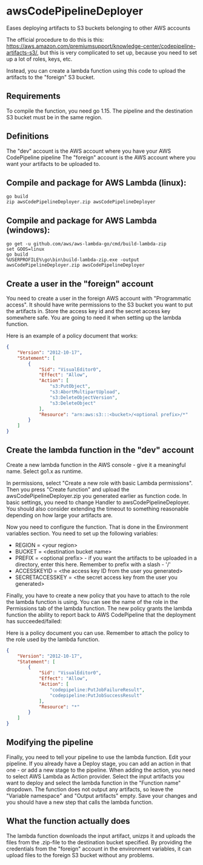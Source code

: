# awsCodePipelineDeployer
Eases deploying artifacts to S3 buckets belonging to other AWS accounts

The official procedure to do this is this: https://aws.amazon.com/premiumsupport/knowledge-center/codepipeline-artifacts-s3/, but this is very complicated to set up, because you need to set up a lot of roles, keys, etc.

Instead, you can create a lambda function using this code to upload the artifacts to the "foreign" S3 bucket.

## Requirements
To compile the function, you need go 1.15.
The pipeline and the destination S3 bucket must be in the same region.

## Definitions
The "dev" account is the AWS account where you have your AWS CodePipeline pipeline
The "foreign" account is the AWS account where you want your artifacts to be uploaded to.

## Compile and package for AWS Lambda (linux):
```
go build
zip awsCodePipelineDeployer.zip awsCodePipelineDeployer
```

## Compile and package for AWS Lambda (windows):
```
go get -u github.com/aws/aws-lambda-go/cmd/build-lambda-zip
set GOOS=linux
go build
%USERPROFILE%\go\bin\build-lambda-zip.exe -output awsCodePipelineDeployer.zip awsCodePipelineDeployer
```

## Create a user in the "foreign" account
You need to create a user in the foreign AWS account with "Programmatic access". It should have write permissions to the S3 bucket you want to put the artifacts in. Store the access key id and the secret access key somewhere safe. You are going to need it when setting up the lambda function.

Here is an example of a policy document that works:
```json
{
    "Version": "2012-10-17",
    "Statement": [
        {
            "Sid": "VisualEditor0",
            "Effect": "Allow",
            "Action": [
                "s3:PutObject",
                "s3:AbortMultipartUpload",
                "s3:DeleteObjectVersion",
                "s3:DeleteObject"
            ],
            "Resource": "arn:aws:s3:::<bucket>/<optional prefix>/*"
        }
    ]
}
```

## Create the lambda function in the "dev" account
Create a new lambda function in the AWS console - give it a meaningful name. Select go1.x as runtime.

In permissions, select "Create a new role with basic Lambda permissions". Then you press "Create function" and upload the awsCodePipelineDeployer.zip you generated earlier as function code. In basic settings, you need to change Handler to awsCodePipelineDeployer. You should also consider extending the timeout to something reasonable depending on how large your artifacts are.

Now you need to configure the function. That is done in the Environment variables section. You need to set up the following variables:
- REGION = &lt;your region&gt;
- BUCKET = &lt;destination bucket name&gt;
- PREFIX = &lt;optional prefix&gt; - if you want the artifacts to be uploaded in a directory, enter this here. Remember to prefix with a slash - '/'
- ACCESSKEYID = &lt;the access key ID from the user you generated&gt;
- SECRETACCESSKEY = &lt;the secret access key from the user you generated&gt;

Finally, you have to create a new policy that you have to attach to the role the lambda function is using. You can see the name of the role in the Permissions tab of the lambda function. The new policy grants the lambda function the ability to report back to AWS CodePipeline that the deployment has succeeded/failed:

Here is a policy document you can use. Remember to attach the policy to the role used by the lambda function.
```json
{
    "Version": "2012-10-17",
    "Statement": [
        {
            "Sid": "VisualEditor0",
            "Effect": "Allow",
            "Action": [
                "codepipeline:PutJobFailureResult",
                "codepipeline:PutJobSuccessResult"
            ],
            "Resource": "*"
        }
    ]
}
```

## Modifying the pipeline
Finally, you need to tell your pipeline to use the lambda function. Edit your pipeline. If you already have a Deploy stage, you can add an action in that one - or add a new stage to the pipeline. When adding the action, you need to select AWS Lambda as Action provider. Select the input artifacts you want to deploy and select the lambda function in the "Function name" dropdown. The function does not output any artifacts, so leave the "Variable namespace" and "Output artifacts" empty. Save your changes and you should have a new step that calls the lambda function.

## What the function actually does
The lambda function downloads the input artifact, unizps it and uploads the files from the .zip-file to the destination bucket specified. By providing the credentials from the "foreign" account in the environment variables, it can upload files to the foreign S3 bucket without any problems.
